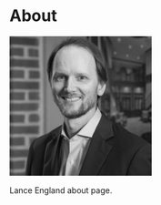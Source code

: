 # About

![Lance England profile picture](/assets/img/lance_england.jpg)

Lance England about page.
